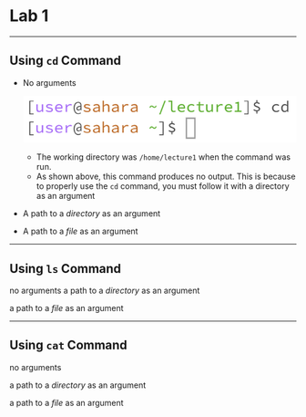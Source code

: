 # Lab 1

---
## Using `cd` Command

- No arguments

  ![Image](cd_None.png)
  - The working directory was `/home/lecture1` when the command was run.
  - As shown above, this command produces no output. This is because to properly use the `cd` command, you must follow it with a directory as an argument  

- A path to a *directory* as an argument

- A path to a *file* as an argument

---
## Using `ls` Command

no arguments
a path to a *directory* as an argument

a path to a *file* as an argument

---
## Using `cat` Command

no arguments

a path to a *directory* as an argument

a path to a *file* as an argument
